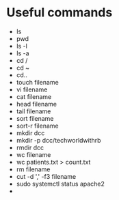 # Useful commands
- ls
- pwd
- ls -l
- ls -a
- cd /
- cd ~
- cd..
- touch filename
- vi filename
- cat filename
- head filename
- tail filename
- sort filename
- sort-r filename
- mkdir dcc
- mkdir -p dcc/techworldwithrb
- rmdir dcc
- wc filename
- wc patients.txt > count.txt
- rm filename
- cut -d ',' -f3 filename
-  sudo systemctl status apache2
- 
